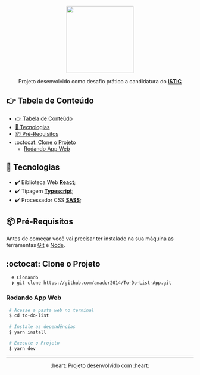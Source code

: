 
<p align="center" >
  <img align="center" height="180px" src="https://www.senairs.org.br/sites/default/files/styles/2x1_md/public/bean--view-media--item/tecnologia.png?itok=Fcj29-Mi" />
</p>

<p align="center" >
  Projeto desenvolvido como desafio prático a candidatura do <strong><a href="https://istic.senai.io/">ISTIC</a></strong> 
</p>


<div id="tabela-de-conteudo" />

## :point_right: Tabela de Conteúdo
- [:point_right: Tabela de Conteúdo](#point_right-tabela-de-conteúdo)
- [:rocket: Tecnologias](#rocket-tecnologias)
- [📦️ Pré-Requisitos](#️-pré-requisitos)
- [:octocat: Clone o Projeto](#octocat-clone-o-projeto)
  - [Rodando App Web](#rodando-app-web)


<div id="tech" />

## :rocket: Tecnologias
- :heavy_check_mark: Biblioteca Web **[React](https://reactjs.org/)**;
- :heavy_check_mark: Tipagem **[Typescript](https://www.typescriptlang.org/)**;
- :heavy_check_mark: Processador CSS **[SASS](https://sass-lang.com/)**;


<div id="pre-requisitos" />

## 📦️ Pré-Requisitos
Antes de começar você vai precisar ter instalado na sua máquina as ferramentas [Git](https://git-scm.com/downloads) e [Node](https://nodejs.org/en/). 


<div id="clonando" />

## :octocat: Clone o Projeto
```git
  # Clonando
  ❯ git clone https://github.com/amador2014/To-Do-List-App.git
 ```


<div id="run-web" />

### Rodando App Web
```bash
 # Acesse a pasta web no terminal
 $ cd to-do-list
 
 # Instale as dependências
 $ yarn install

 # Execute o Projeto
 $ yarn dev 
```

---

<p align="center" > 
  :heart: Projeto desenvolvido com :heart:
</p>



 
